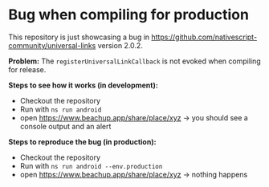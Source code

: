 # Bug when compiling for production

This repository is just showcasing a bug in https://github.com/nativescript-community/universal-links version 2.0.2.

**Problem:**
The `registerUniversalLinkCallback` is not evoked when compiling for release.


**Steps to see how it works (in development):**
* Checkout the repository
* Run with `ns run android`
* open https://www.beachup.app/share/place/xyz
-> you should see a console output and an alert

**Steps to reproduce the bug (in production):**
* Checkout the repository
* Run with `ns run android --env.production`
* open https://www.beachup.app/share/place/xyz
-> nothing happens

